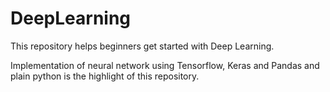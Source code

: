 # DeepLearning
This repository helps beginners get started with Deep Learning.

Implementation of neural network using Tensorflow, Keras and Pandas and plain python is the highlight of this repository.
